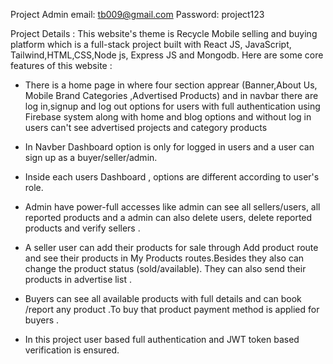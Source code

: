 Project Admin email: tb009@gmail.com
Password: project123

Project Details :
This website's theme is  Recycle Mobile selling and buying platform which is a full-stack project built with React JS, JavaScript, Tailwind,HTML,CSS,Node js, Express JS and Mongodb.
Here are some core features of this website :

* There is a home page in where four section apprear (Banner,About Us, Mobile Brand Categories ,Advertised Products) and in navbar there are log in,signup and log out options for users with full authentication using Firebase system along with home and blog options and without log in users can't see advertised projects and category products
* In Navber Dashboard option is only for logged in users and a user can sign up as a buyer/seller/admin.
* Inside each users Dashboard , options are different according to user's role.

* Admin have power-full accesses like admin can see all sellers/users, all reported products and a admin can also delete users, delete reported products and verify sellers .
* A seller user can add their products for sale through Add product route and see their products in My Products routes.Besides they also can change the product status (sold/available). They can also send their products in advertise list .

* Buyers can see all available products with full details and can book /report any product .To buy that product payment method is applied for buyers .

* In this project user based full authentication and JWT token based verification is ensured.
